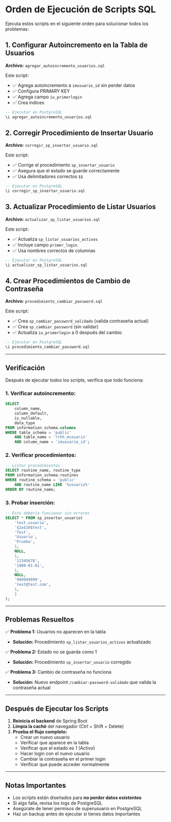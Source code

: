 # Orden de Ejecución de Scripts SQL

Ejecuta estos scripts en el siguiente orden para solucionar todos los problemas:

## 1. Configurar Autoincremento en la Tabla de Usuarios
**Archivo:** `agregar_autoincremento_usuarios.sql`

Este script:
- ✅ Agrega autoincremento a `imusuario_id` sin perder datos
- ✅ Configura PRIMARY KEY
- ✅ Agrega campo `iu_primerlogin`
- ✅ Crea índices

```sql
-- Ejecutar en PostgreSQL
\i agregar_autoincremento_usuarios.sql
```

## 2. Corregir Procedimiento de Insertar Usuario
**Archivo:** `corregir_sp_insertar_usuario.sql`

Este script:
- ✅ Corrige el procedimiento `sp_insertar_usuario`
- ✅ Asegura que el estado se guarde correctamente
- ✅ Usa delimitadores correctos `$$`

```sql
-- Ejecutar en PostgreSQL
\i corregir_sp_insertar_usuario.sql
```

## 3. Actualizar Procedimiento de Listar Usuarios
**Archivo:** `actualizar_sp_listar_usuarios.sql`

Este script:
- ✅ Actualiza `sp_listar_usuarios_activos`
- ✅ Incluye campo `primer_login`
- ✅ Usa nombres correctos de columnas

```sql
-- Ejecutar en PostgreSQL
\i actualizar_sp_listar_usuarios.sql
```

## 4. Crear Procedimientos de Cambio de Contraseña
**Archivo:** `procedimiento_cambiar_password.sql`

Este script:
- ✅ Crea `sp_cambiar_password_validado` (valida contraseña actual)
- ✅ Crea `sp_cambiar_password` (sin validar)
- ✅ Actualiza `iu_primerlogin` a 0 después del cambio

```sql
-- Ejecutar en PostgreSQL
\i procedimiento_cambiar_password.sql
```

---

## Verificación

Después de ejecutar todos los scripts, verifica que todo funciona:

### 1. Verificar autoincremento:
```sql
SELECT 
    column_name,
    column_default,
    is_nullable,
    data_type
FROM information_schema.columns
WHERE table_schema = 'public' 
    AND table_name = 'rrhh_musuario' 
    AND column_name = 'imusuario_id';
```

### 2. Verificar procedimientos:
```sql
-- Listar procedimientos
SELECT routine_name, routine_type
FROM information_schema.routines
WHERE routine_schema = 'public'
    AND routine_name LIKE '%usuario%'
ORDER BY routine_name;
```

### 3. Probar inserción:
```sql
-- Esto debería funcionar sin errores
SELECT * FROM sp_insertar_usuario(
    'test.usuario',
    '$2a$10$test',
    'Test',
    'Usuario',
    'Prueba',
    1,
    NULL,
    1,
    '12345678',
    '1990-01-01',
    1,
    NULL,
    '999999999',
    'test@test.com',
    1,
    1
);
```

---

## Problemas Resueltos

✅ **Problema 1:** Usuarios no aparecen en la tabla
- **Solución:** Procedimiento `sp_listar_usuarios_activos` actualizado

✅ **Problema 2:** Estado no se guarda como 1
- **Solución:** Procedimiento `sp_insertar_usuario` corregido

✅ **Problema 3:** Cambio de contraseña no funciona
- **Solución:** Nuevo endpoint `/cambiar-password-validado` que valida la contraseña actual

---

## Después de Ejecutar los Scripts

1. **Reinicia el backend** de Spring Boot
2. **Limpia la caché** del navegador (Ctrl + Shift + Delete)
3. **Prueba el flujo completo:**
   - Crear un nuevo usuario
   - Verificar que aparece en la tabla
   - Verificar que el estado es 1 (Activo)
   - Hacer login con el nuevo usuario
   - Cambiar la contraseña en el primer login
   - Verificar que puede acceder normalmente

---

## Notas Importantes

- Los scripts están diseñados para **no perder datos existentes**
- Si algo falla, revisa los logs de PostgreSQL
- Asegúrate de tener permisos de superusuario en PostgreSQL
- Haz un backup antes de ejecutar si tienes datos importantes
